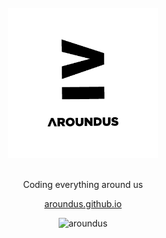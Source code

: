 <div align="center">
  <br />
  <img src="assets/images/hero.png" alt="어라운드어스" height="240" />
  <br />
  <br />
  <p>Coding everything around us</p>
  <p><a href="https://aroundus.github.io/">aroundus.github.io</a></p>
</div>
<div align="center">
  <img src="https://komarev.com/ghpvc/?username=aroundus&style=plastic&label=Stalker+visits" alt="aroundus" />
</div>

